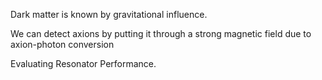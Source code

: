 
Dark matter is known by gravitational influence. 

We can detect axions by putting it through a strong magnetic field due to
axion-photon conversion

Evaluating Resonator Performance. 